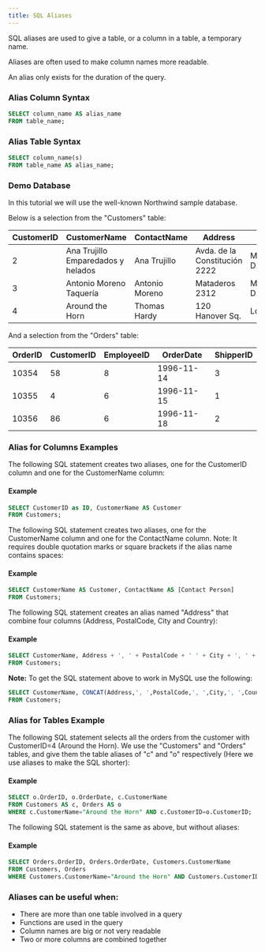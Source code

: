 ```yaml
---
title: SQL Aliases
---
```


SQL aliases are used to give a table, or a column in a table, a temporary name.

Aliases are often used to make column names more readable.

An alias only exists for the duration of the query.

### Alias Column Syntax

```sql
SELECT column_name AS alias_name
FROM table_name;
```

### Alias Table Syntax

```sql
SELECT column_name(s)
FROM table_name AS alias_name;
```

### Demo Database

In this tutorial we will use the well-known Northwind sample database.

Below is a selection from the "Customers" table:

|CustomerID	|CustomerName	|ContactName	|Address	|City	|PostalCode	|Country|
|---|---|---|---|---|---|---|
|2	|Ana Trujillo Emparedados y helados	|Ana Trujillo	|Avda. de la Constitución 2222	|México D.F.	|05021	|Mexico|
|3	|Antonio Moreno Taquería	|Antonio Moreno	|Mataderos 2312	|México D.F.	|05023	|Mexico|
|4	|Around the Horn	|Thomas Hardy	|120 Hanover Sq.	|London	|WA1 1DP	|UK|

And a selection from the "Orders" table:

|OrderID	|CustomerID	|EmployeeID	|OrderDate	|ShipperID|
|---|---|---|---|---|
|10354	|58	|8	|1996-11-14	|3|
|10355	|4	|6	|1996-11-15	|1|
|10356	|86	|6	|1996-11-18	|2|

### Alias for Columns Examples

The following SQL statement creates two aliases, one for the CustomerID column and one for the CustomerName column:

#### Example
```sql
SELECT CustomerID as ID, CustomerName AS Customer
FROM Customers;
```

The following SQL statement creates two aliases, one for the CustomerName column and one for the ContactName column. Note: It requires double quotation marks or square brackets if the alias name contains spaces:

#### Example
```sql
SELECT CustomerName AS Customer, ContactName AS [Contact Person]
FROM Customers;
```

The following SQL statement creates an alias named "Address" that combine four columns (Address, PostalCode, City and Country):

#### Example
```sql
SELECT CustomerName, Address + ', ' + PostalCode + ' ' + City + ', ' + Country AS Address
FROM Customers;
```

**Note:** To get the SQL statement above to work in MySQL use the following:

```sql
SELECT CustomerName, CONCAT(Address,', ',PostalCode,', ',City,', ',Country) AS Address
FROM Customers;
```

### Alias for Tables Example

The following SQL statement selects all the orders from the customer with CustomerID=4 (Around the Horn). We use the "Customers" and "Orders" tables, and give them the table aliases of "c" and "o" respectively (Here we use aliases to make the SQL shorter):

#### Example
```sql
SELECT o.OrderID, o.OrderDate, c.CustomerName
FROM Customers AS c, Orders AS o
WHERE c.CustomerName="Around the Horn" AND c.CustomerID=o.CustomerID;
```

The following SQL statement is the same as above, but without aliases:

#### Example
```sql
SELECT Orders.OrderID, Orders.OrderDate, Customers.CustomerName
FROM Customers, Orders
WHERE Customers.CustomerName="Around the Horn" AND Customers.CustomerID=Orders.CustomerID;
```

### Aliases can be useful when:

* There are more than one table involved in a query
* Functions are used in the query
* Column names are big or not very readable
* Two or more columns are combined together
